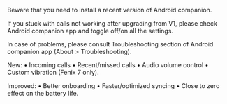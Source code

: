 Beware that you need to install a recent version of Android companion.

If you stuck with calls not working after upgrading from V1, please check Android companion app and toggle off/on all the settings.

In case of problems, please consult Troubleshooting section of Android companion app (About > Troubleshooting).

New:
• Incoming calls
• Recent/missed calls
• Audio volume control
• Custom vibration (Fenix 7 only).

Improved:
• Better onboarding
• Faster/optimized syncing
• Close to zero effect on the battery life.
